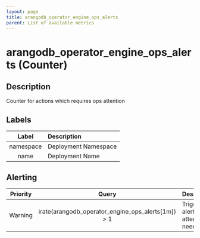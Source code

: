 ```yaml
---
layout: page
title: arangodb_operator_engine_ops_alerts
parent: List of available metrics
---
```


# arangodb_operator_engine_ops_alerts (Counter)

## Description

Counter for actions which requires ops attention

## Labels

| Label | Description |
|:---:|:--- |
| namespace | Deployment Namespace |
| name | Deployment Name |

## Alerting

| Priority | Query | Description |
|:---:|:---:|:--- |
| Warning | irate(arangodb_operator_engine_ops_alerts[1m]) &gt; 1 | Trigger an alert if OPS attention is needed |